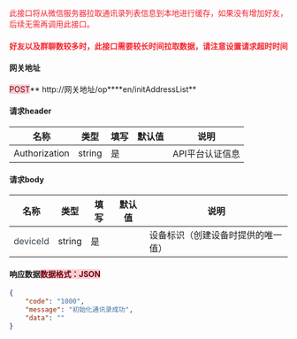 <font style="color:#F5222D;"></font>

<font style="color:#F5222D;">此接口将从微信服务器拉取通讯录列表信息到本地进行缓存，如果没有增加好友，后续无需再调用此接口。</font>

#### <font style="color:#F5222D;">好友以及群聊数较多时，此接口需要较长时间拉取数据，请注意设置请求超时时间</font>
#### 
#### 网关地址


<font style="background:#F8CED3;color:#70000D">POST</font>** http://网关地址/op****en/initAddressList**



#### 请求header
| **名称** | **类型** | **填写** | **默认值** | **说明** |
| --- | --- | --- | --- | --- |
| Authorization | string | 是 |  | API平台认证信息 |


#### 请求body
| **名称** | **类型** | **填写** | **默认值** | **说明** |
| --- | --- | --- | --- | --- |
| <font style="color:#364149;background-color:#FFFFFF;">deviceId</font> | string | 是 |  | 设备标识（创建设备时提供的唯一值） |


#### 响应数据<font style="background:#F8CED3;color:#70000D">数据格式：JSON</font>
```json
{
    "code": "1000",
    "message": "初始化通讯录成功",
    "data": ""
}
```



